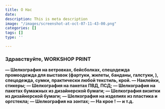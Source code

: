 ```yaml
---
title: О Нас
date: 
description: This is meta description
image: "/images/screenshot-at-oct-07-11-43-00.png"
categories: []
tags: []
type: ''

---
```

### Здравствуйте, WORKSHOP PRINT

**— Шелкография на ветровках, бейсболках, спецодежда промоодежда для выставок (фартуки, жилеты, банданы, галстуки, ), спецодежда, сумки, практически любой текстиль, крой. — Наклейки, стикеры; — Шелкография на пакетах ПВД, ПСД; — Шелкография на пакетах бумажных из дизайнерской бумаги; — Шелкография визитки из дизайнерской бумаги; — Шелкография на изделиях из пластика и оргстекла; — Шелкография на зонтах; — На крое ! — и т.д.**